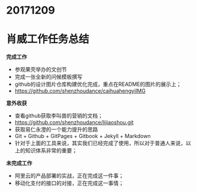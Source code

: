 # 20171209

# 肖威工作任务总结
**完成工作**
- 参观果壳举办的文创节
- 完成一张全新的问候模板撰写
- github的设计图片仓库构建优化完成，重点在README的图片的展示上；
- https://github.com/shenzhoudance/caihuahengyiIMG


**意外收获**
- 查看github获取李叫兽的营销的文档；
- https://github.com/shenzhoudance/lijiaoshou.git
- 获取易仁永澄的一个能力提升的思路
- Git + Github + GitPages + Gitbook + Jekyll + Markdown
- 针对于上面的工具来说，其实我们已经完成了使用，所以对于普通人来说，以上的知识体系非常的重要；

**未完成工作**
- 阿里云的产品部署的实战，正在完成这一件事；
- 移动化支付的接口的对接，正在完成这一事情；
